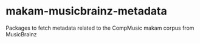 # makam-musicbrainz-metadata
Packages to fetch metadata related to the CompMusic makam corpus from MusicBrainz

